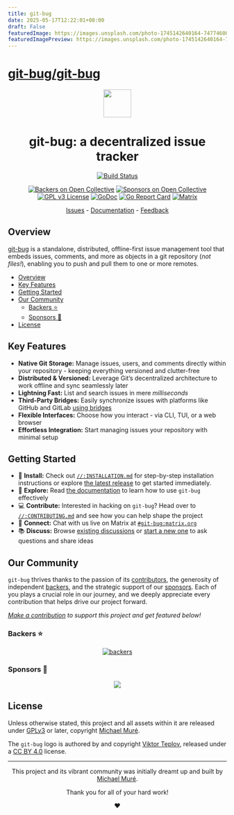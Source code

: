 ```yaml
---
title: git-bug
date: 2025-05-17T12:22:01+08:00
draft: False
featuredImage: https://images.unsplash.com/photo-1745142640164-74774600af1d?ixid=M3w0NjAwMjJ8MHwxfHJhbmRvbXx8fHx8fHx8fDE3NDc0NTU2ODF8&ixlib=rb-4.1.0
featuredImagePreview: https://images.unsplash.com/photo-1745142640164-74774600af1d?ixid=M3w0NjAwMjJ8MHwxfHJhbmRvbXx8fHx8fHx8fDE3NDc0NTU2ODF8&ixlib=rb-4.1.0
---
```


# [git-bug/git-bug](https://github.com/git-bug/git-bug)

<div align="center">

<img width="64px" src="https://cdn.rawgit.com/git-bug/git-bug/master/misc/logo/logo-alpha-flat-bg.svg">

# git-bug: a decentralized issue tracker

[![Build Status][ci/badge]][ci/url]

[![Backers on Open Collective][backers/badge]][oc]
[![Sponsors on Open Collective][sponsors/badge]][oc]
[![GPL v3 License][license/badge]][license/url]
[![GoDoc][godoc/badge]][godoc/url]
[![Go Report Card][report-card/badge]][report-card/url]
[![Matrix][matrix/badge]][matrix/url]

[Issues] - [Documentation][doc] - [Feedback][discuss]

</div>

## Overview<a name="overview"></a>

[git-bug](https://github.com/git-bug/git-bug) is a standalone, distributed,
offline-first issue management tool that embeds issues, comments, and more as
objects in a git repository (_not files!_), enabling you to push and pull them
to one or more remotes.

<!-- mdformat-toc start --slug=github --maxlevel=6 --minlevel=2 -->

- [Overview](#overview)
- [Key Features](#key-features)
- [Getting Started](#getting-started)
- [Our Community](#our-community)
  - [Backers :star:](#backers-star)
  - [Sponsors :star2:](#sponsors-star2)
- [License](#license)

<!-- mdformat-toc end -->

## Key Features<a name="key-features"></a>

- **Native Git Storage:** Manage issues, users, and comments directly within
  your repository - keeping everything versioned and clutter-free
- **Distributed & Versioned:** Leverage Git’s decentralized architecture to work
  offline and sync seamlessly later
- **Lightning Fast:** List and search issues in mere _milliseconds_
- **Third-Party Bridges:** Easily synchronize issues with platforms like GitHub
  and GitLab [using bridges][doc/usage/bridges]
- **Flexible Interfaces:** Choose how you interact - via CLI, TUI, or a web
  browser
- **Effortless Integration:** Start managing issues your repository with minimal
  setup

## Getting Started<a name="getting-started"></a>

- :triangular_flag_on_post: **Install:** Check out
  [`//:INSTALLATION.md`][doc/install] for step-by-step installation instructions
  or explore [the latest release][rel/latest] to get started immediately.
- :page_with_curl: **Explore:** Read [the documentation][doc] to learn how to
  use `git-bug` effectively
- :computer: **Contribute:** Interested in hacking on `git-bug`? Head over to
  [`//:CONTRIBUTING.md`][contrib] and see how you can help shape the project
- :speech_balloon: **Connect:** Chat with us live on Matrix at
  [`#git-bug:matrix.org`][matrix/url]
- :books: **Discuss:** Browse [existing discussions][discuss] or
  [start a new one][discuss/new] to ask questions and share ideas

## Our Community<a name="our-community"></a>

`git-bug` thrives thanks to the passion of its [contributors], the generosity of
independent [backers][oc], and the strategic support of our [sponsors][oc]. Each
of you plays a crucial role in our journey, and we deeply appreciate every
contribution that helps drive our project forward.

_[Make a contribution][oc] to support this project and get featured below!_

### Backers :star:<a name="backers-star"></a>

<div align="center">

[![backers][backers/image]][oc]

</div>

### Sponsors :star2:<a name="sponsors-star2"></a>

<div align="center">

[![][sponsor/0]][sponsor/0/url]

</div>

## License<a name="license"></a>

Unless otherwise stated, this project and all assets within it are released
under [GPLv3][license/url] or later, copyright [Michael Muré][gh/mm].

The `git-bug` logo is authored by and copyright [Viktor Teplov][gh/vandesign],
released under a [CC BY 4.0][license/logo] license.

______________________________________________________________________

<div align="center">

This project and its vibrant community was initially dreamt up and built by
[Michael Muré][gh/mm].

Thank you for all of your hard work!

:heart:

</div>

[backers/badge]: https://opencollective.com/git-bug/backers/badge.svg
[backers/image]: https://opencollective.com/git-bug/tiers/backer.svg?avatarHeight=50
[ci/badge]: https://github.com/git-bug/git-bug/actions/workflows/trunk.yml/badge.svg
[ci/url]: https://github.com/git-bug/git-bug/actions/workflows/trunk.yml
[contrib]: ./CONTRIBUTING.md
[contributors]: https://github.com/git-bug/git-bug/graphs/contributors
[discuss]: https://github.com/git-bug/git-bug/discussions
[discuss/new]: https://github.com/git-bug/git-bug/discussions/new/choose
[doc]: ./doc
[doc/install]: ./INSTALLATION.md
[doc/usage/bridges]: ./doc/usage/third-party.md
[gh/mm]: https://github.com/MichaelMure
[gh/vandesign]: https://github.com/vandesign
[godoc/badge]: https://godoc.org/github.com/git-bug/git-bug?status.svg
[godoc/url]: https://godoc.org/github.com/git-bug/git-bug
[issues]: https://github.com/git-bug/git-bug/issues
[license/badge]: https://img.shields.io/badge/License-GPLv3+-blue.svg
[license/logo]: ./misc/logo/LICENSE
[license/url]: ./LICENSE
[matrix/badge]: https://img.shields.io/badge/chat%20on%20matrix-%23238636
[matrix/url]: https://matrix.to/#/#git-bug:matrix.org
[oc]: https://opencollective.com/git-bug
[rel/latest]: https://github.com/git-bug/git-bug/releases/latest
[report-card/badge]: https://goreportcard.com/badge/github.com/git-bug/git-bug
[report-card/url]: https://goreportcard.com/report/github.com/git-bug/git-bug
[sponsor/0]: https://opencollective.com/git-bug/tiers/sponsor/0/avatar.svg
[sponsor/0/url]: https://opencollective.com/git-bug/sponsor/0/website
[sponsors/badge]: https://opencollective.com/git-bug/sponsors/badge.svg
